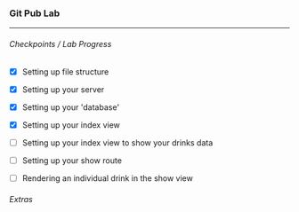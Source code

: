### Git Pub Lab
---

###### Checkpoints / Lab Progress
- [x] Setting up file structure

- [x] Setting up your server
- [x] Setting up your 'database'
- [x] Setting up your index view
- [ ] Setting up your index view to show your drinks data
- [ ] Setting up your show route
- [ ] Rendering an individual drink in the show view


###### Extras
